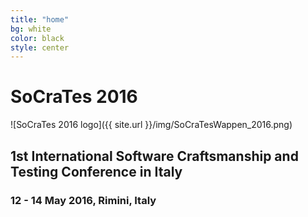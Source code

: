```yaml
---
title: "home"
bg: white
color: black
style: center
---
```


# **SoCraTes 2016**
<!-- {: .text-purple} -->
![SoCraTes 2016 logo]({{ site.url }}/img/SoCraTesWappen_2016.png)

## 1st International Software Craftsmanship and Testing Conference in Italy

### 12 - 14 May 2016, Rimini, Italy
<!-- {: .text-purple} -->
